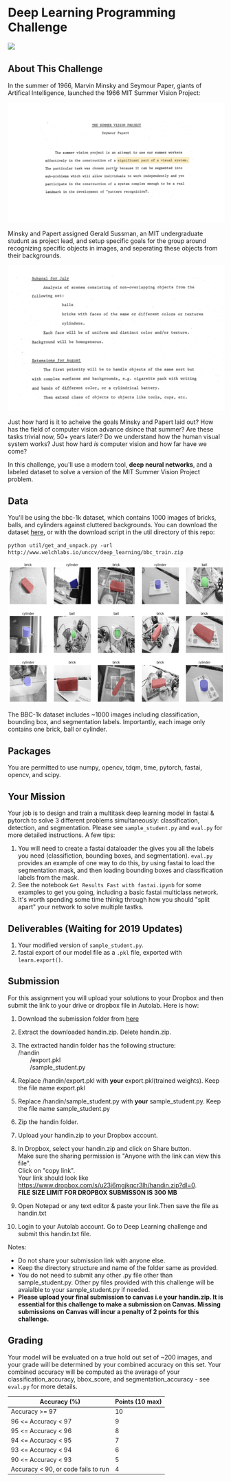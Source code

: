 # Deep Learning Programming Challenge


![](../graphics/bbc1k.gif)

## About This Challenge

In the summer of 1966, Marvin Minsky and Seymour Paper, giants of Artifical Intelligence, launched the 1966 MIT Summer Vision Project: 

![](../graphics/summer_project_abstract-01.png)

Minsky and Papert assigned Gerald Sussman, an MIT undergraduate studunt as project lead, and setup specific goals for the group around recognizing specific objects in images, and seperating these objects from their backgrounds. 

![](../graphics/summer_project_goals-01.png)

Just how hard is it to acheive the goals Minsky and Papert laid out? How has the field of computer vision advance dsince that summer? Are these tasks trivial now, 50+ years later? Do we understand how the human visual system works? Just how hard *is* computer vision and how far have we come?

In this challenge, you'll use a modern tool, **deep neural networks**, and a labeled dataset to solve a version of the MIT Summer Vision Project problem.  

## Data
You'll be using the bbc-1k dataset, which contains 1000 images of bricks, balls, and cylinders against cluttered backgrounds. You can download the dataset [here](http://www.welchlabs.io/unccv/deep_learning/bbc_train.zip), or with the download script in the util directory of this repo:

```
python util/get_and_unpack.py -url http://www.welchlabs.io/unccv/deep_learning/bbc_train.zip
```

![](../graphics/bbc_sample.jpg)

The BBC-1k dataset includes ~1000 images including classification, bounding box, and segmentation labels. Importantly, each image only contains one brick, ball or cylinder. 


## Packages
You are permitted to use numpy, opencv, tdqm, time, pytorch, fastai, opencv, and scipy.

## Your Mission 

Your job is to design and train a multitask deep learning model in fastai & pytorch to solve 3 different problems simultaneously: classification, detection, and segmentation. Please see `sample_student.py` and `eval.py` for more detailed instructions. A few tips: 

1. You will need to create a fastai dataloader the gives you all the labels you need (classifiction, bounding boxes, and segmentation). `eval.py` provides an example of one way to do this, by using fastai to load the segmentation mask, and then loading bounding boxes and classification labels from the mask. 
2. See the notebook `Get Results Fast with fastai.ipynb` for some examples to get you going, including a basic fastai multiclass network. 
3. It's worth spending some time thinkg through how you should "split apart" your network to solve multiple tastks. 


## Deliverables (Waiting for 2019 Updates)

1. Your modified version of `sample_student.py`. 
2. fastai export of our model file as a `.pkl` file, exported with `learn.export()`. 

## Submission

For this assignment you will upload your solutions to your Dropbox and then submit the link to your drive or dropbox file in Autolab. Here is how:
1. Download the submission folder from [here](https://drive.google.com/file/d/14ZHoUJI6xcnNWWmU2AhkyCvrq2u6k7j-/view?usp=sharing)
2. Extract the downloaded handin.zip. Delete handin.zip.
3. The extracted handin folder has the following structure:  
   /handin  
   &nbsp;&nbsp;&nbsp;&nbsp;&nbsp;&nbsp; /export.pkl   
   &nbsp;&nbsp;&nbsp;&nbsp;&nbsp;&nbsp; /sample_student.py  
    
4. Replace /handin/export.pkl with **your** export.pkl(trained weights). Keep the file name export.pkl
5. Replace /handin/sample_student.py with **your** sample_student.py. Keep the file name sample_student.py
6. Zip the handin folder.
7. Upload your handin.zip to your Dropbox account.
8. In Dropbox, select your handin.zip and click on Share button.  
   Make sure the sharing permission is "Anyone with the link can view this file".  
   Click on "copy link".  
   Your link should look like https://www.dropbox.com/s/u23i6mgjkqcr3lh/handin.zip?dl=0.  
   **FILE SIZE LIMIT FOR DROPBOX SUBMISSON IS 300 MB**
9. Open Notepad or any text editor & paste your link.Then save the file as handin.txt
10. Login to your Autolab account. Go to Deep Learning challenge and submit this handin.txt file.

Notes:  
  * Do not share your submission link with anyone else.   
  * Keep the directory structure and name of the folder same as provided.  
  * You do not need to submit any other .py file other than sample_student.py. Other py files provided with this challenge will be avaialble to your sample_student.py if needed.  
  * **Please upload your final submission to canvas i.e your handin.zip. It is essential for this challenge to make a submission on Canvas. Missing submissions on Canvas will incur a penalty of 2 points for this challenge.**


## Grading
Your model will be evaluated on a true hold out set of ~200 images, and your grade will be determined by your combined accuracy on this set. Your combined accuracy will be computed as the average of your classification_accuracy, bbox_score, and segmentation_accuracy - see `eval.py` for more details. 

| Accuracy (%) | Points (10 max)  | 
| ------------- | ------------- | 
| Accuracy >= 97     | 10  | 
| 96 <= Accuracy < 97 | 9  |  
| 95 <= Accuracy < 96 | 8  |   
| 94 <= Accuracy < 95 | 7  |   
| 93 <= Accuracy < 94 | 6  |   
| 90 <= Accuracy < 93 | 5  |  
| Accuracy < 90, or code fails to run | 4  |  

